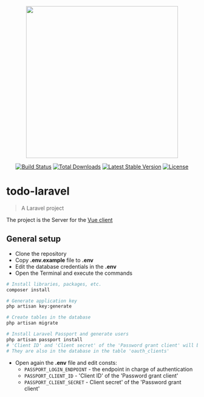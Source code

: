<p align="center"><a href="https://laravel.com" target="_blank"><img src="https://raw.githubusercontent.com/laravel/art/master/logo-lockup/5%20SVG/2%20CMYK/1%20Full%20Color/laravel-logolockup-cmyk-red.svg" width="400"></a></p>

<p align="center">
<a href="https://travis-ci.org/laravel/framework"><img src="https://travis-ci.org/laravel/framework.svg" alt="Build Status"></a>
<a href="https://packagist.org/packages/laravel/framework"><img src="https://img.shields.io/packagist/dt/laravel/framework" alt="Total Downloads"></a>
<a href="https://packagist.org/packages/laravel/framework"><img src="https://img.shields.io/packagist/v/laravel/framework" alt="Latest Stable Version"></a>
<a href="https://packagist.org/packages/laravel/framework"><img src="https://img.shields.io/packagist/l/laravel/framework" alt="License"></a>
</p>

# todo-laravel

> A Laravel project

The project is the Server for the [Vue client](https://github.com/MikiWojak/todo-vue)

## General setup

- Clone the repository
- Copy __.env.example__ file to __.env__
- Edit the database credentials in the __.env__
- Open the Terminal and execute the commands

```bash
# Install libraries, packages, etc.
composer install

# Generate application key
php artisan key:generate

# Create tables in the database
php artisan migrate

# Install Laravel Passport and generate users
php artisan passport install
# 'Client ID' and 'Client secret' of the 'Password grant client' will be used further
# They are also in the database in the table 'oauth_clients'
```

- Open again the __.env__ file and edit consts:
    - `PASSPORT_LOGIN_ENDPOINT` - the endpoint in charge of authentication
    - `PASSPORT_CLIENT_ID` - 'Client ID' of the 'Password grant client'
    - `PASSPORT_CLIENT_SECRET` - Client secret' of the 'Password grant client'